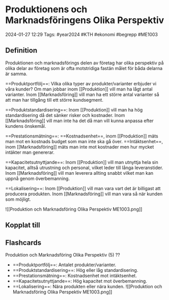 # Produktionens och Marknadsföringens Olika Perspektiv

2024-01-27 12:29
Tags: #year2024 #KTH #ekonomi #begrepp #ME1003

## Definition

Produktionen och marknadsförings delen av företag har olika perspektiv på olika delar av företag som är ofta motstridiga fastän målet för båda delarna är samma.

==Produktportfölj==:
Vilka olika typer av produkter/varianter erbjuder vi våra kunder? Om man jobbar inom [[Produktion]] vill man ha lågt antal varianter. Inom [[Marknadsföring]] vill man ha ett större antal varianter så att man har tillgång till ett större kundsegment.

==Produktstandardisering==:
Inom [[Produktion]] vill man ha hög standardisering då det sänker risker och kostnader. Inom [[Marknadsföring]] vill man inte ha det då man vill kunna anpassa efter kundens önskemål.

==Prestationsmätning==:
==Kostnadsenhet==, inom [[Produktion]] mäts man mot en kostnads budget som man inte ska gå över. ==Intäktsenhet==, inom [[Marknadsföring]] mäts man inte mot kostnader men hur mycket intäkter man genererar.

==Kapacitetsutnyttjande==:
Inom [[Produktion]] vill man utnyttja hela sin kapacitet, alltså utrustning och personal, vilket leder till långa leveranstider. Inom [[Marknadsföring]] vill man leverera allting snabbt vilket man kan uppnå genom överbemanning.

==Lokalisering==:
Inom [[Produktion]] vill man vara vart det är billigast att producera produkten. Inom [[Marknadsföring]] vill man vara så när kunden som möjligt.

![[Produktion och Marknadsföring Olika Perspektiv ME1003.png]]

## Kopplat till

## Flashcards

Produktion och Marknadsföring Olika Perspektiv (5)
??
- ==Produktportfölj==: Antalet produkter/varianter.
- ==Produktstandardisering==: Hög eller låg standardisering.
- ==Prestationsmätning==: Kostnadsenhet mot intäktsenhet.
- ==Kapacitetsutnyttjande==: Hög kapacitet mot överbemanning.
- ==Lokalisering==: Nära produkten eller nära kunden.
![[Produktion och Marknadsföring Olika Perspektiv ME1003.png]]
<!--SR:!2024-02-09,1,188!2024-01-31,1,230-->
